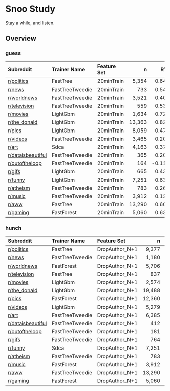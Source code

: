 # Snoo Study 

Stay a while, and listen.

## Overview

### guess

|Subreddit|Trainer Name|Feature Set|n|R²|
|:---|:---|:---|---:|---:|
|[r/politics](subs/guess_politics.md)|FastTree|20minTrain|5,354|0.64|
|[r/news](subs/guess_news.md)|FastTreeTweedie|20minTrain|733|0.54|
|[r/worldnews](subs/guess_worldnews.md)|FastTreeTweedie|20minTrain|3,521|0.40|
|[r/television](subs/guess_television.md)|FastTreeTweedie|20minTrain|559|0.53|
|[r/movies](subs/guess_movies.md)|LightGbm|20minTrain|1,634|0.72|
|[r/the_donald](subs/guess_the_donald.md)|LightGbm|20minTrain|13,363|0.82|
|[r/pics](subs/guess_pics.md)|LightGbm|20minTrain|8,059|0.47|
|[r/videos](subs/guess_videos.md)|FastTreeTweedie|20minTrain|3,465|0.20|
|[r/art](subs/guess_art.md)|Sdca|20minTrain|4,163|0.37|
|[r/dataisbeautiful](subs/guess_dataisbeautiful.md)|FastTreeTweedie|20minTrain|365|0.20|
|[r/outoftheloop](subs/guess_outoftheloop.md)|FastTreeTweedie|20minTrain|164|-0.11|
|[r/gifs](subs/guess_gifs.md)|LightGbm|20minTrain|665|0.43|
|[r/funny](subs/guess_funny.md)|LightGbm|20minTrain|7,251|0.63|
|[r/atheism](subs/guess_atheism.md)|FastTreeTweedie|20minTrain|783|0.26|
|[r/music](subs/guess_music.md)|FastTreeTweedie|20minTrain|3,912|0.12|
|[r/aww](subs/guess_aww.md)|FastTree|20minTrain|13,290|0.60|
|[r/gaming](subs/guess_gaming.md)|FastForest|20minTrain|5,060|0.63|

### hunch

|Subreddit|Trainer Name|Feature Set|n|R²|
|:---|:---|:---|---:|---:|
|[r/politics](subs/hunch_politics.md)|FastTree|DropAuthor_N+1|9,377|0.20|
|[r/news](subs/hunch_news.md)|FastTreeTweedie|DropAuthor_N+1|1,180|0.19|
|[r/worldnews](subs/hunch_worldnews.md)|FastForest|DropAuthor_N+1|5,706|0.20|
|[r/television](subs/hunch_television.md)|FastTree|DropAuthor_N+1|837|0.59|
|[r/movies](subs/hunch_movies.md)|LightGbm|DropAuthor_N+1|2,574|0.27|
|[r/the_donald](subs/hunch_the_donald.md)|LightGbm|DropAuthor_N+1|19,488|0.44|
|[r/pics](subs/hunch_pics.md)|FastForest|DropAuthor_N+1|12,360|0.11|
|[r/videos](subs/hunch_videos.md)|LightGbm|DropAuthor_N+1|5,279|0.05|
|[r/art](subs/hunch_art.md)|FastTreeTweedie|DropAuthor_N+1|6,385|0.07|
|[r/dataisbeautiful](subs/hunch_dataisbeautiful.md)|FastTreeTweedie|DropAuthor_N+1|412|-0.00|
|[r/outoftheloop](subs/hunch_outoftheloop.md)|FastTreeTweedie|DropAuthor_N+1|181|-0.10|
|[r/gifs](subs/hunch_gifs.md)|FastTreeTweedie|DropAuthor_N+1|764|0.14|
|[r/funny](subs/hunch_funny.md)|Sdca|DropAuthor_N+1|7,251|0.11|
|[r/atheism](subs/hunch_atheism.md)|FastTreeTweedie|DropAuthor_N+1|783|-0.03|
|[r/music](subs/hunch_music.md)|FastForest|DropAuthor_N+1|3,912|0.00|
|[r/aww](subs/hunch_aww.md)|FastTreeTweedie|DropAuthor_N+1|13,290|0.12|
|[r/gaming](subs/hunch_gaming.md)|FastForest|DropAuthor_N+1|5,060|0.11|

